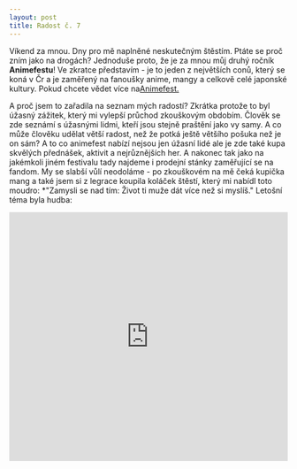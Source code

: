 ```yaml
---
layout: post
title: Radost č. 7
---
```


Víkend za mnou. Dny pro mě naplněné neskutečným štěstím. Ptáte se proč zním jako na drogách? 
Jednoduše proto, že je za mnou můj druhý ročník **Animefestu**!
Ve zkratce představím - je to jeden z největších conů, který se koná v Čr a je zaměřený na fanoušky anime, mangy a celkově celé japonské kultury.
Pokud chcete vědet více na<a href="https://animefest.cz/info">Animefest.</a>

A proč jsem to zařadila na seznam mých radostí? Zkrátka protože to byl úžasný zážitek, který mi vylepší průchod zkouškovým obdobím. Člověk se zde seznámí s úžasnými lidmi, kteří jsou stejně praštění jako vy samy. A co může člověku udělat větší radost, než že potká ještě většího pošuka než je on sám? A to co animefest nabízí nejsou jen úžasní lidé ale je zde také kupa skvělých přednášek, aktivit a nejrůznějších her. A nakonec tak jako na jakémkoli jiném festivalu tady najdeme i prodejní stánky zaměřující se na fandom. My se slabší vůlí neodoláme - po zkouškovém na mě čeká kupička mang a také jsem si z legrace koupila koláček štěstí, který mi nabídl toto moudro: *"Zamysli se nad tím: Život ti muže dát více než si myslíš."
Letošní téma byla hudba:
<iframe width="100%" height="450" scrolling="no" frameborder="no" src="https://animefest.cz/download/AF17_plakat2en_th.jpg"></iframe>
